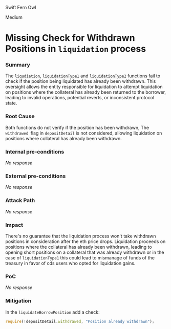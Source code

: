 Swift Fern Owl

Medium

# Missing Check for Withdrawn Positions in `liquidation` process

### Summary

The [`liqudiation`](https://github.com/sherlock-audit/2024-11-autonomint/blob/0d324e04d4c0ca306e1ae4d4c65f0cb9d681751b/Blockchain/Blockchian/contracts/Core_logic/borrowing.sol#L363), [`liquidationType1`](https://github.com/sherlock-audit/2024-11-autonomint/blob/0d324e04d4c0ca306e1ae4d4c65f0cb9d681751b/Blockchain/Blockchian/contracts/Core_logic/borrowLiquidation.sol#L174) and [`liquidationType2`](https://github.com/sherlock-audit/2024-11-autonomint/blob/0d324e04d4c0ca306e1ae4d4c65f0cb9d681751b/Blockchain/Blockchian/contracts/Core_logic/borrowLiquidation.sol#L324) functions fail to check if the position being liquidated has already been withdrawn. This oversight allows the entity responsible for liquidation to attempt liquidation on positions where the collateral has already been returned to the borrower, leading to invalid operations, potential reverts, or inconsistent protocol state.



### Root Cause

Both functions  do not verify if the position has been withdrawn, The `withdrawed `flag in `depositDetail` is not considered, allowing liquidation on positions where collateral has already been withdrawn.


### Internal pre-conditions

_No response_

### External pre-conditions

_No response_

### Attack Path

_No response_

### Impact
There's no guarantee that the liquidation process won't take withdrawn positions in consideration after the eth price drops.
Liquidation proceeds on positions where the collateral has already been withdrawn, leading to opening short positions on a collateral that was already withdrawn or in the case of `liquidationType1` this could lead to mismanage of funds of the treasury in favor of cds users who opted for liquidation gains.


### PoC

_No response_

### Mitigation

In the `liquidateBorrowPosition` add a check:
```javascript
require(!depositDetail.withdrawed, "Position already withdrawn");
```